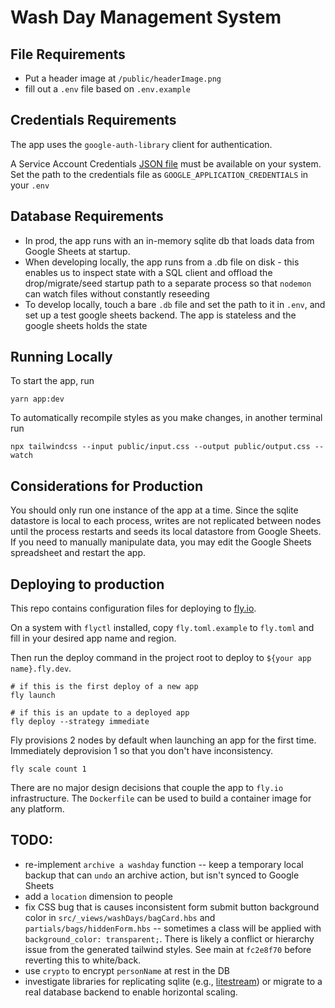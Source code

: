 # Wash Day Management System

## File Requirements
- Put a header image at `/public/headerImage.png`
- fill out a `.env` file based on `.env.example` 

## Credentials Requirements
The app uses the `google-auth-library` client for authentication.

A Service Account Credentials [JSON file](https://cloud.google.com/nodejs/docs/reference/google-auth-library/latest#download-your-service-account-credentials-json-file) must be available on your system. Set the path to the credentials file as `GOOGLE_APPLICATION_CREDENTIALS` in your `.env` 

## Database Requirements
- In prod, the app runs with an in-memory sqlite db that loads data from Google Sheets at startup.
- When developing locally, the app runs from a .db file on disk - this enables us to inspect state with a SQL client and offload the drop/migrate/seed startup path to a separate process so that `nodemon` can watch files without constantly reseeding
- To develop locally, touch a bare `.db` file and set the path to it in `.env`, and set up a test google sheets backend. The app is stateless and the google sheets holds the state

## Running Locally
To start the app, run
```shell
yarn app:dev
```
To automatically recompile styles as you make changes, in another terminal run
```shell
npx tailwindcss --input public/input.css --output public/output.css --watch
```

## Considerations for Production
You should only run one instance of the app at a time. Since the sqlite datastore is local to each process, writes are not replicated between nodes until the process restarts and seeds its local datastore from Google Sheets. If you need to manually manipulate data, you may edit the Google Sheets spreadsheet and restart the app. 

## Deploying to production
This repo contains configuration files for deploying to [fly.io](https://fly.io).

On a system with `flyctl` installed, copy `fly.toml.example` to `fly.toml` and fill in your desired app name and region.

Then run the deploy command in the project root to deploy to `${your app name}.fly.dev`.
```shell
# if this is the first deploy of a new app
fly launch

# if this is an update to a deployed app
fly deploy --strategy immediate
```

Fly provisions 2 nodes by default when launching an app for the first time. Immediately deprovision 1 so that you don't have inconsistency.
```shell
fly scale count 1
```

There are no major design decisions that couple the app to `fly.io` infrastructure. The `Dockerfile` can be used to build a container image for any platform.

## TODO:
- re-implement `archive a washday` function -- keep a temporary local backup that can `undo` an archive action, but isn't synced to Google Sheets
- add a `location` dimension to people
- fix CSS bug that is causes inconsistent form submit button background color in `src/_views/washDays/bagCard.hbs` and `partials/bags/hiddenForm.hbs` -- sometimes a class will be applied with `background_color: transparent;`. There is likely a conflict or hierarchy issue from the generated tailwind styles. See main at `fc2e8f70` before reverting this to white/back.
- use `crypto` to encrypt `personName` at rest in the DB
- investigate libraries for replicating sqlite (e.g., [litestream](https://litestream.io/)) or migrate to a real database backend to enable horizontal scaling.
